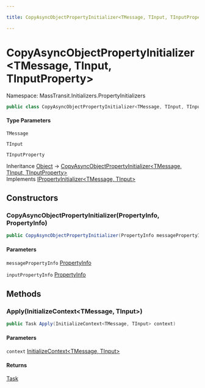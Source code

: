 ```yaml
---

title: CopyAsyncObjectPropertyInitializer<TMessage, TInput, TInputProperty>

---
```


# CopyAsyncObjectPropertyInitializer\<TMessage, TInput, TInputProperty\>

Namespace: MassTransit.Initializers.PropertyInitializers

```csharp
public class CopyAsyncObjectPropertyInitializer<TMessage, TInput, TInputProperty> : IPropertyInitializer<TMessage, TInput>
```

#### Type Parameters

`TMessage`<br/>

`TInput`<br/>

`TInputProperty`<br/>

Inheritance [Object](https://learn.microsoft.com/en-us/dotnet/api/system.object) → [CopyAsyncObjectPropertyInitializer\<TMessage, TInput, TInputProperty\>](../masstransit-initializers-propertyinitializers/copyasyncobjectpropertyinitializer-3)<br/>
Implements [IPropertyInitializer\<TMessage, TInput\>](../masstransit-initializers/ipropertyinitializer-2)

## Constructors

### **CopyAsyncObjectPropertyInitializer(PropertyInfo, PropertyInfo)**

```csharp
public CopyAsyncObjectPropertyInitializer(PropertyInfo messagePropertyInfo, PropertyInfo inputPropertyInfo)
```

#### Parameters

`messagePropertyInfo` [PropertyInfo](https://learn.microsoft.com/en-us/dotnet/api/system.reflection.propertyinfo)<br/>

`inputPropertyInfo` [PropertyInfo](https://learn.microsoft.com/en-us/dotnet/api/system.reflection.propertyinfo)<br/>

## Methods

### **Apply(InitializeContext\<TMessage, TInput\>)**

```csharp
public Task Apply(InitializeContext<TMessage, TInput> context)
```

#### Parameters

`context` [InitializeContext\<TMessage, TInput\>](../../masstransit-abstractions/masstransit-initializers/initializecontext-2)<br/>

#### Returns

[Task](https://learn.microsoft.com/en-us/dotnet/api/system.threading.tasks.task)<br/>

